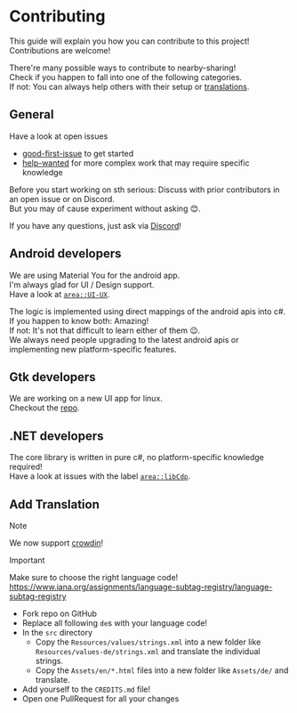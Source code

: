 # Contributing

This guide will explain you how you can contribute to this project!   
Contributions are welcome!

There're many possible ways to contribute to nearby-sharing!   
Check if you happen to fall into one of the following categories.   
If not: You can always help others with their setup or [translations](http://translate.nearshare.shortdev.de/).

## General
Have a look at open issues
- [good-first-issue](https://github.com/nearby-sharing/android/issues?q=is%3Aissue%20state%3Aopen%20label%3A%22good%20first%20issue%22) to get started
- [help-wanted](https://github.com/nearby-sharing/android/issues?q=is%3Aissue%20state%3Aopen%20label%3A%22help%20wanted%22) for more complex work that may require specific knowledge

Before you start working on sth serious: Discuss with prior contributors in an open issue or on Discord.   
But you may of cause experiment without asking 😊.

If you have any questions, just ask via [Discord](https://discord.gg/ArFA3Nymr2)!

## Android developers
We are using Material You for the android app.   
I'm always glad for UI / Design support.   
Have a look at [`area::UI-UX`](https://github.com/nearby-sharing/android/issues?q=is%3Aissue%20state%3Aopen%20label%3Aarea%3A%3AUI-UX).

The logic is implemented using direct mappings of the android apis into c#.   
If you happen to know both: Amazing!   
If not: It's not that difficult to learn either of them 😉.   
We always need people upgrading to the latest android apis or implementing new platform-specific features.

## Gtk developers
We are working on a new UI app for linux.   
Checkout the [repo](https://github.com/nearby-sharing/linux).

## .NET developers
The core library is written in pure c#, no platform-specific knowledge required!   
Have a look at issues with the label [`area::libCdp`](https://github.com/nearby-sharing/android/issues?q=is%3Aissue%20label%3Aarea%3A%3AlibCdp%20state%3Aopen).

## Add Translation

> [!NOTE]
> We now support [crowdin](http://translate.nearshare.shortdev.de/)!

> [!IMPORTANT]  
> Make sure to choose the right language code!  
> https://www.iana.org/assignments/language-subtag-registry/language-subtag-registry

- Fork repo on GitHub
- Replace all following `de`s with your language code!
- In the `src` directory
  - Copy the `Resources/values/strings.xml` into a new folder like `Resources/values-de/strings.xml` and translate the individual strings.
  - Copy the `Assets/en/*.html` files into a new folder like `Assets/de/` and translate.
- Add yourself to the `CREDITS.md` file!
- Open one PullRequest for all your changes
